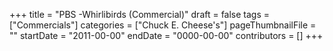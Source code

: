 +++
title = "PBS -Whirlibirds (Commercial)"
draft = false
tags = ["Commercials"]
categories = ["Chuck E. Cheese's"]
pageThumbnailFile = ""
startDate = "2011-00-00"
endDate = "0000-00-00"
contributors = []
+++
